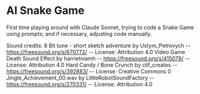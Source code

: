 # AI Snake Game
 First time playing around with Claude Sonnet, trying to code a Snake Game using prompts; and if necessary, adjusting code manually.


Sound credits:
8 Bit tune - short sketch adventure by Ustym_Petrovych -- https://freesound.org/s/670772/ -- License: Attribution 4.0
Video Game Death Sound Effect by harrietniamh -- https://freesound.org/s/415079/ -- License: Attribution 4.0
Hard Candy / Bone Crunch by clif_creates -- https://freesound.org/s/392883/ -- License: Creative Commons 0
Jingle_Achievement_00.wav by LittleRobotSoundFactory -- https://freesound.org/s/270331/ -- License: Attribution 4.0